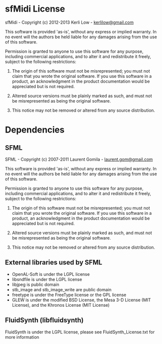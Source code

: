 # sfMidi License

sfMidi - Copyright (c) 2012-2013 Kerli Low - kerlilow@gmail.com

This software is provided 'as-is', without any express or implied
warranty. In no event will the authors be held liable for any damages
arising from the use of this software.

Permission is granted to anyone to use this software for any purpose,
including commercial applications, and to alter it and redistribute it
freely, subject to the following restrictions:

1. The origin of this software must not be misrepresented; you must not
claim that you wrote the original software. If you use this software
in a product, an acknowledgment in the product documentation would be
appreciated but is not required.

2. Altered source versions must be plainly marked as such, and must not be
misrepresented as being the original software.

3. This notice may not be removed or altered from any source
distribution.

# Dependencies

## SFML

SFML - Copyright (c) 2007-2011 Laurent Gomila - laurent.gom@gmail.com

This software is provided 'as-is', without any express or
implied warranty. In no event will the authors be held
liable for any damages arising from the use of this software.

Permission is granted to anyone to use this software for any purpose,
including commercial applications, and to alter it and redistribute
it freely, subject to the following restrictions:

1. The origin of this software must not be misrepresented;
    you must not claim that you wrote the original software.
    If you use this software in a product, an acknowledgment
    in the product documentation would be appreciated but
    is not required.

2. Altered source versions must be plainly marked as such,
    and must not be misrepresented as being the original software.

3. This notice may not be removed or altered from any
    source distribution.

## External libraries used by SFML

* OpenAL-Soft is under the LGPL license
* libsndfile is under the LGPL license
* libjpeg is public domain
* stb_image and stb_image_write are public domain
* freetype is under the FreeType license or the GPL license
* GLEW is under the modified BSD License, the Mesa 3-D License (MIT License), and the Khronos License (MIT License)

## FluidSynth (libfluidsynth)

FluidSynth is under the LGPL license, please see FluidSynth_License.txt
for more information
